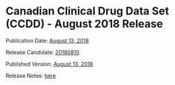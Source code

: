 # Canadian Clinical Drug Data Set (CCDD) - August 2018 Release

Publication Date: [August 13, 2018](https://tgateway.infoway-inforoute.ca/ccdd.html?id=2.16.840.1.113883.2.20.6.1&versionid=20180813)

Release Candidate: [20180810](https://github.com/hres/formulary/tree/folder_reorg/releases/20180810)

Published Version: [August 13, 2018](https://tgateway.infoway-inforoute.ca/ccdd.html?id=2.16.840.1.113883.2.20.6.1&versionid=20180813)

Release Notes: [here](https://infoscribe.infoway-inforoute.ca/display/CCDD/20180813)